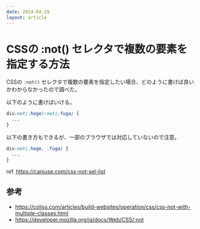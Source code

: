 ```yaml
---
date: 2024-04-29
layout: article
---
```


# CSSの \:not() セレクタで複数の要素を指定する方法

CSSの `:not()` セレクタで複数の要素を指定したい場合、どのように書けば良いかわからなかったので調べた。

以下のように書けばいける。

```css
div:not(.hoge):not(.fuga) {
  ...
}
```

以下の書き方もできるが、一部のブラウザでは対応していないので注意。

```css
div:not(.hoge, .fuga) {
  ...
}
```

ref. https://caniuse.com/css-not-sel-list

## 参考

- https://coliss.com/articles/build-websites/operation/css/css-not-with-multiple-classes.html
- https://developer.mozilla.org/ja/docs/Web/CSS/:not